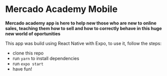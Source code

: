 # Mercado Academy Mobile

**Mercado academy app is here to help new those who are new to online sales, teaching them how to sell and how to correctly behave in this huge new world of oportunities**

This app was build using React Native with Expo, to use it, follow the steps:

- clone this repo
- run `yarn` to install dependencies
- run `expo start`
- have fun!
